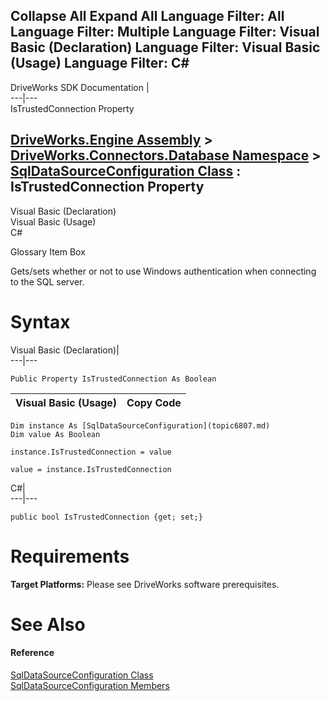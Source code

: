 Collapse All Expand All Language Filter: All  Language Filter: Multiple  Language Filter: Visual Basic (Declaration) Language Filter: Visual Basic (Usage) Language Filter: C#  
---  
DriveWorks SDK Documentation  |   
---|---  
IsTrustedConnection Property   
  
[DriveWorks.Engine Assembly](topic2156.md) > [DriveWorks.Connectors.Database Namespace](topic6754.md) > [SqlDataSourceConfiguration Class](topic6807.md) : IsTrustedConnection Property  
---  
  
Visual Basic (Declaration)    
Visual Basic (Usage)    
C# 

Glossary Item Box

Gets/sets whether or not to use Windows authentication when connecting to the SQL server. 

# Syntax

Visual Basic (Declaration)|   
---|---  
      
    
    Public Property IsTrustedConnection As Boolean  
  
Visual Basic (Usage)| Copy Code  
---|---  
      
    
    Dim instance As [SqlDataSourceConfiguration](topic6807.md)
    Dim value As Boolean
     
    instance.IsTrustedConnection = value
     
    value = instance.IsTrustedConnection  
  
C#|   
---|---  
      
    
    public bool IsTrustedConnection {get; set;}  
  
# Requirements

**Target Platforms:** Please see DriveWorks software prerequisites.

# See Also

#### Reference

[SqlDataSourceConfiguration Class](topic6807.md)   
[SqlDataSourceConfiguration Members](topic6808.md)


